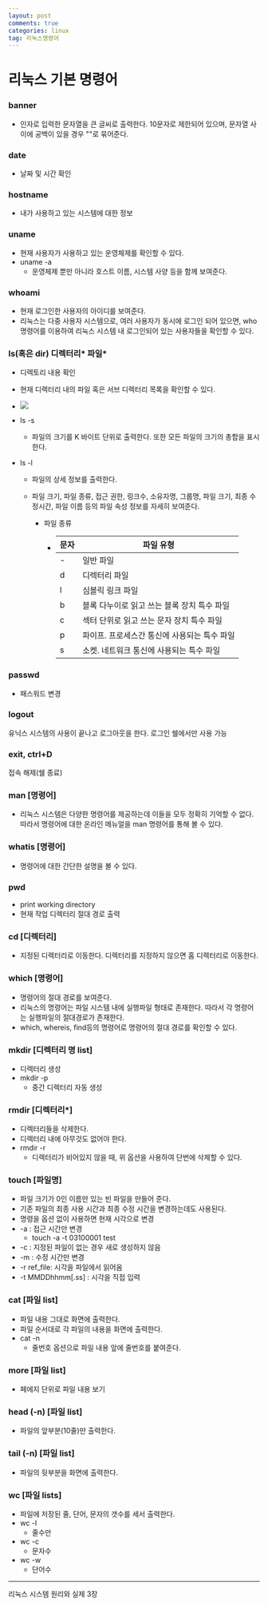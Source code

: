 ```yaml
---
layout: post
comments: true
categories: linux
tag: 리눅스명령어
---
```




# 리눅스 기본 명령어



### banner

- 인자로 입력한 문자열을 큰 글씨로 출력한다. 10문자로 제한되어 있으며,  문자열 사이에 공백이 있을 경우 ""로 묶어준다.



### date

- 날짜 및 시간 확인



### hostname

- 내가 사용하고 있는 시스템에 대한 정보



### uname

- 현재 사용자가 사용하고 있는 운영체제를 확인할 수 있다.
- uname -a
  - 운영체제 뿐만 아니라 호스트 이름, 시스템 사양 등을 함께 보여준다.



### whoami

- 현재 로그인한 사용자의 아이디를 보여준다.
- 리눅스는 다중 사용자 시스템으로, 여러 사용자가 동시에 로그인 되어 있으면, who 명령어를 이용하여 리눅스 시스템 내 로그인되어 있는 사용자들을 확인할 수 있다.



### ls(혹은 dir) 디렉터리* 파일*

- 디렉토리 내용 확인
- 현재 디렉터리 내의 파일 혹은 서브 디렉터리 목록을 확인할 수 있다.
- ![](C:\Users\AH\Desktop\ah\llmooon.github.io\assets\linux\ls.PNG)

- ls -s

  - 파일의 크기를 K 바이트 단위로 출력한다. 또한 모든 파일의 크기의 총합을 표시한다.

- ls -l

  - 파일의 상세 정보를 출력한다.

  - 파일 크기, 파일 종류, 접근 권한, 링크수, 소유자명, 그룹명, 파일 크기, 최종 수정시간, 파일 이름 등의 파일 속성 정보를 자세히 보여준다.

    - 파일 종류

      - | 문자 | 파일 유형                                    |
        | ---- | -------------------------------------------- |
        | -    | 일반 파일                                    |
        | d    | 디렉터리 파일                                |
        | l    | 심볼릭 링크 파일                             |
        | b    | 블록 다누이로 읽고 쓰는 블록 장치 특수 파일  |
        | c    | 섹터 단위로 읽고 쓰는 문자 장치 특수 파일    |
        | p    | 파이프. 프로세스간 통신에 사용되는 특수 파일 |
        | s    | 소켓. 네트워크 통신에 사용되는 특수 파일     |

        

### passwd

- 패스워드 변경



### logout

유닉스 시스템의 사용이 끝나고 로그아웃을 한다. 로그인 쉘에서만 사용 가능



### exit, ctrl+D

접속 해제(쉘 종료)



### man [명령어]

- 리눅스 시스템은 다양한 명령어를 제공하는데 이들을 모두 정확히 기억할 수 없다. 따라서 명령어에 대한 온라인 메뉴얼을 man 명령어를 통해 볼 수 있다.



### whatis [명령어]

- 명령어에 대한 간단한 설명을 볼 수 있다.



### pwd

- print working directory
- 현재 작업 디렉터리 절대 경로 출력



### cd [디렉터리]

- 지정된 디렉터리로 이동한다. 디렉터리를 지정하지 않으면 홈 디렉터리로 이동한다.



### which [명령어]

- 명령어의 절대 경로를 보여준다.
- 리눅스의 명령어는 파일 시스템 내에 실행파일 형태로 존재한다. 따라서 각 명령어는 실행파일의 절대경로가 존재한다.
- which, whereis, find등의 명령어로 명령어의 절대 경로를 확인할 수 있다.



### mkdir [디렉터리 명 list]

- 디렉터리 생성
- mkdir -p
  - 중간 디렉터리 자동 생성





### rmdir [디렉터리*]

- 디렉터리들을 삭제한다.
- 디렉터리 내에 아무것도 없어야 한다.
- rmdir -r
  - 디렉터리가 비어있지 않을 때, 위 옵션을 사용하여 단번에 삭제할 수 있다.



### touch [파일명]

- 파일 크기가 0인 이름만 있는 빈 파일을 만들어 준다.
- 기존 파일의 최종 사용 시간과 최종 수정 시간을 변경하는데도 사용된다.
- 명령을 옵션 없이 사용하면 현재 시각으로 변경
- -a : 접근 시간만 변경
  - touch -a -t 03100001 test
- -c : 지정된 파일이 없는 경우 새로 생성하지 않음
- -m : 수정 시간만 변경
- -r ref_file: 시각을 파일에서 읽어옴
- -t MMDDhhmm[.ss] : 시각을 직접 입력



### cat [파일 list]

- 파일 내용 그대로 화면에 출력한다.
- 파일 순서대로 각 파일의 내용을 화면에 출력한다.
- cat -n
  - 줄번호 옵션으로 파일 내용 앞에 줄번호를 붙여준다.



### more [파일 list]

- 페에지 단위로 파일 내용 보기




### head (-n) [파일 list]

- 파일의 앞부분(10줄)만 출력한다.



### tail (-n) [파일 list]

- 파일의 뒷부분을 화면에 출력한다.



### wc [파일 lists]

- 파일에 저장된 줄, 단어, 문자의 갯수를 세서 출력한다.
- wc -l
  - 줄수만
- wc -c
  - 문자수
- wc -w
  - 단어수



---

리눅스 시스템 원리와 실제 3장